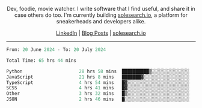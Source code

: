 <p align="center">Dev, foodie, movie watcher. I write software that I find useful, and share it in case others do too. I'm currently building <a href="https://solesearch.io">solesearch.io</a>, a platform for sneakerheads and developers alike.</p>
<p align="center">
  <a href="https://www.linkedin.com/in/peter-rauscher">LinkedIn</a>
  |
  <a href="https://dev.to/peterrauscher">Blog Posts</a>
  |
  <a href="https://solesearch.io">solesearch.io</a>
</p>
<hr/>
<!--START_SECTION:waka-->

```python
From: 20 June 2024 - To: 20 July 2024

Total Time: 65 hrs 44 mins

Python                     28 hrs 58 mins  ██████████▒░░░░░░░░░░░░░░   41.83 %
JavaScript                 21 hrs 8 mins   ███████▓░░░░░░░░░░░░░░░░░   30.51 %
TypeScript                 4 hrs 54 mins   █▓░░░░░░░░░░░░░░░░░░░░░░░   07.09 %
SCSS                       4 hrs 41 mins   █▓░░░░░░░░░░░░░░░░░░░░░░░   06.77 %
Other                      3 hrs 32 mins   █▒░░░░░░░░░░░░░░░░░░░░░░░   05.11 %
JSON                       2 hrs 46 mins   █░░░░░░░░░░░░░░░░░░░░░░░░   04.00 %
```

<!--END_SECTION:waka-->
